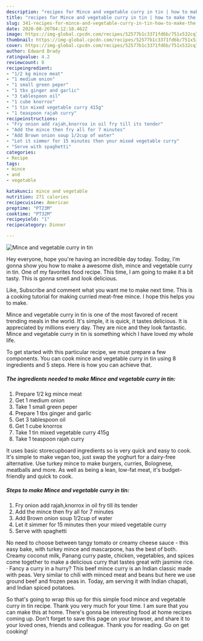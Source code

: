```yaml
---
description: "recipes for Mince and vegetable curry in tin | how to make the best Mince and vegetable curry in tin"
title: "recipes for Mince and vegetable curry in tin | how to make the best Mince and vegetable curry in tin"
slug: 341-recipes-for-mince-and-vegetable-curry-in-tin-how-to-make-the-best-mince-and-vegetable-curry-in-tin
date: 2020-08-26T04:12:18.462Z
image: https://img-global.cpcdn.com/recipes/52577b1c3371fd6b/751x532cq70/mince-and-vegetable-curry-in-tin-recipe-main-photo.jpg
thumbnail: https://img-global.cpcdn.com/recipes/52577b1c3371fd6b/751x532cq70/mince-and-vegetable-curry-in-tin-recipe-main-photo.jpg
cover: https://img-global.cpcdn.com/recipes/52577b1c3371fd6b/751x532cq70/mince-and-vegetable-curry-in-tin-recipe-main-photo.jpg
author: Edward Brady
ratingvalue: 4.2
reviewcount: 8
recipeingredient:
- "1/2 kg mince meat"
- "1 medium onion"
- "1 small green peper"
- "1 tbs ginger and garlic"
- "3 tablespoon oil"
- "1 cube knorrox"
- "1 tin mixed vegetable curry 415g"
- "1 teaspoon rajah curry"
recipeinstructions:
- "Fry onion add rajah,knorrox in oil fry till its tender"
- "Add the mince then fry all for 7 minutes"
- "Add Brown onion soup 1/2cup of water"
- "Let it simmer for 15 minutes then your mixed vegetable curry"
- "Serve with spaghetti"
categories:
- Recipe
tags:
- mince
- and
- vegetable

katakunci: mince and vegetable 
nutrition: 271 calories
recipecuisine: American
preptime: "PT23M"
cooktime: "PT32M"
recipeyield: "1"
recipecategory: Dinner

---
```



![Mince and vegetable curry in tin](https://img-global.cpcdn.com/recipes/52577b1c3371fd6b/751x532cq70/mince-and-vegetable-curry-in-tin-recipe-main-photo.jpg)

Hey everyone, hope you're having an incredible day today. Today, I'm gonna show you how to make a awesome dish, mince and vegetable curry in tin. One of my favorites food recipe. This time, I am going to make it a bit tasty. This is gonna smell and look delicious.

Like, Subscribe and comment what you want me to make next time. This is a cooking tutorial for making curried meat-free mince. I hope this helps you to make.

Mince and vegetable curry in tin is one of the most favored of recent trending meals in the world. It's simple, it is quick, it tastes delicious. It is appreciated by millions every day. They are nice and they look fantastic. Mince and vegetable curry in tin is something which I have loved my whole life.


To get started with this particular recipe, we must prepare a few components. You can cook mince and vegetable curry in tin using 8 ingredients and 5 steps. Here is how you can achieve that.

<!--inarticleads1-->

##### The ingredients needed to make Mince and vegetable curry in tin:

1. Prepare 1/2 kg mince meat
1. Get 1 medium onion
1. Take 1 small green peper
1. Prepare 1 tbs ginger and garlic
1. Get 3 tablespoon oil
1. Get 1 cube knorrox
1. Take 1 tin mixed vegetable curry 415g
1. Take 1 teaspoon rajah curry


It uses basic storecupboard ingredients so is very quick and easy to cook. It&#39;s simple to make vegan too, just swap the yoghurt for a dairy-free alternative. Use turkey mince to make burgers, curries, Bolognese, meatballs and more. As well as being a lean, low-fat meat, it&#39;s budget-friendly and quick to cook. 

<!--inarticleads2-->

##### Steps to make Mince and vegetable curry in tin:

1. Fry onion add rajah,knorrox in oil fry till its tender
1. Add the mince then fry all for 7 minutes
1. Add Brown onion soup 1/2cup of water
1. Let it simmer for 15 minutes then your mixed vegetable curry
1. Serve with spaghetti


No need to choose between tangy tomato or creamy cheese sauce - this easy bake, with turkey mince and mascarpone, has the best of both. Creamy coconut milk, Panang curry paste, chicken, vegetables, and spices come together to make a delicious curry that tastes great with jasmine rice. · Fancy a curry in a hurry? This beef mince curry is an Indian classic made with peas. Very similar to chili with minced meat and beans but here we use ground beef and frozen peas in. Today, am serving it with Indian chapati, and Indian spiced potatoes. 

So that's going to wrap this up for this simple food mince and vegetable curry in tin recipe. Thank you very much for your time. I am sure that you can make this at home. There's gonna be interesting food at home recipes coming up. Don't forget to save this page on your browser, and share it to your loved ones, friends and colleague. Thank you for reading. Go on get cooking!
